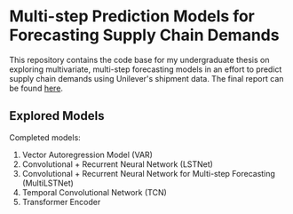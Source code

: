 # Multi-step Prediction Models for Forecasting Supply Chain Demands

This repository contains the code base for my undergraduate thesis on exploring multivariate,
multi-step forecasting models in an effort to predict supply chain demands using Unilever's shipment
data. The final report can be found [here](Thesis_Final_Report.pdf).

## Explored Models

Completed models:

1. Vector Autoregression Model (VAR) 
2. Convolutional + Recurrent Neural Network (LSTNet)
3. Convolutional + Recurrent Neural Network for Multi-step Forecasting (MultiLSTNet)
4. Temporal Convolutional Network (TCN)
5. Transformer Encoder
